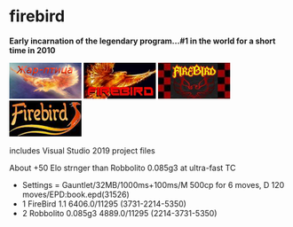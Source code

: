 # firebird
**Early incarnation of the legendary program...#1 in the world for a short time in 2010**

![alt tag](https://raw.githubusercontent.com/FireFather/firebird-1.1/master/logos/firebird2.bmp)
![alt tag](https://raw.githubusercontent.com/FireFather/firebird-1.1/master/logos/firebird1.bmp)
![alt tag](https://raw.githubusercontent.com/FireFather/firebird-1.1/master/logos/firebird3.bmp)
![alt tag](https://raw.githubusercontent.com/FireFather/firebird-1.1/master/logos/firebird4.bmp)

includes Visual Studio 2019 project files

About +50 Elo strnger than Robbolito 0.085g3 at ultra-fast TC

- Settings = Gauntlet/32MB/1000ms+100ms/M 500cp for 6 moves, D 120 moves/EPD:book.epd(31526)
- 1  FireBird 1.1             	6406.0/11295	(3731-2214-5350)
- 2  Robbolito 0.085g3        	4889.0/11295	(2214-3731-5350)
